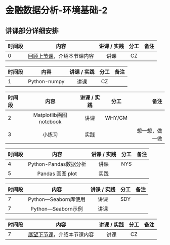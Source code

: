 # 金融数据分析-环境基础-2 


## 讲课部分详细安排

|  时间段   |  内容    |   讲课 / 实践   |  分工  |    备注   |
| :---     |   :----:    |   :----:    |    :----:    |       ---: |
|    0     | [回顾上节课](../WW1/WW1-FBD.md)，介绍本节课内容     |  讲课    |     CZ     |         |


| 时间段 |       内容       | 讲课 / 实践 |   分工    |        备注        |
| :---      |   :----:    |   :----:    |    :----:    |       ---: |
|   1    |  Python-numpy   |    讲课     |     CZ      |          |


|时间段     |  内容    | 讲课 / 实践     |  分工  |备注       |
| :---      |   :----:    |   :----:    |    :----:    |       ---: |
|   2       |  Matplotlib画图[notebook](matplotlib_python/plot.ipynb)   |  讲课    |     WHY/GM     |           |
|   3       |    小练习   |   实践   |          |    想一想，做一做      |


| 时间段 |          内容      | 讲课 / 实践 | 分工       |        备注        |
| :---      |   :----:    |   :----:    |    :----:    |       ---: |
|   4    |   Python-Pandas数据分析   |    讲课     |   NYS   |         |  
|   5    |   Pandas 画图 plot   |    实践     |      |         |  


| 时间段 |          内容      | 讲课 / 实践 | 分工       |        备注        |
| :---      |   :----:    |   :----:    |    :----:    |       ---: |
|   7    |   Python—Seaborn库使用  |    讲课     |   SDY   |         |  
|   7    |   Python—Seaborn示例  |    讲课     |      |         |  


|时间段     |  内容    | 讲课 / 实践     |  分工  |备注       |
| :---      |   :----:    |   :----:    |    :----:    |       ---: |
|   7      | [展望下节课](../WW3/WW3-FBD.md)，介绍本节课内容     |  讲课    |     CZ     |         |

